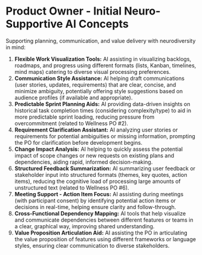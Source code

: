 # Product Owner - Initial Neuro-Supportive AI Concepts

Supporting planning, communication, and value delivery with neurodiversity in mind:

1.  **Flexible Work Visualization Tools:** AI assisting in visualizing backlogs, roadmaps, and progress using different formats (lists, Kanban, timelines, mind maps) catering to diverse visual processing preferences.
2.  **Communication Style Assistance:** AI helping draft communications (user stories, updates, requirements) that are clear, concise, and minimize ambiguity, potentially offering style suggestions based on audience profiles (if available and appropriate).
3.  **Predictable Sprint Planning Aids:** AI providing data-driven insights on historical task completion times (considering complexity/type) to aid in more predictable sprint loading, reducing pressure from overcommitment (related to Wellness PO #2).
4.  **Requirement Clarification Assistant:** AI analyzing user stories or requirements for potential ambiguities or missing information, prompting the PO for clarification before development begins.
5.  **Change Impact Analysis:** AI helping to quickly assess the potential impact of scope changes or new requests on existing plans and dependencies, aiding rapid, informed decision-making.
6.  **Structured Feedback Summarization:** AI summarizing user feedback or stakeholder input into structured formats (themes, key quotes, action items), reducing the cognitive load of processing large amounts of unstructured text (related to Wellness PO #6).
7.  **Meeting Support - Action Item Focus:** AI assisting during meetings (with participant consent) by identifying potential action items or decisions in real-time, helping ensure clarity and follow-through.
8.  **Cross-Functional Dependency Mapping:** AI tools that help visualize and communicate dependencies between different features or teams in a clear, graphical way, improving shared understanding.
9.  **Value Proposition Articulation Aid:** AI assisting the PO in articulating the value proposition of features using different frameworks or language styles, ensuring clear communication to diverse stakeholders. 